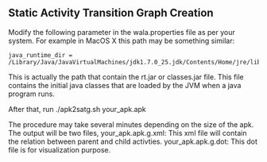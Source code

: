 
Static Activity Transition Graph Creation
---------------------------------------------
Modify the following parameter in the wala.properties file as per your system. For example in MacOS X this path may be something
similar:

	java_runtime_dir = /Library/Java/JavaVirtualMachines/jdk1.7.0_25.jdk/Contents/Home/jre/lib

This is actually the path that contain the rt.jar or classes.jar file. This file contains the initial java classes that are loaded
by the JVM when a java program runs.

After that, run 
	./apk2satg.sh your_apk.apk
	
The procedure may take several minutes depending on the size of the apk. The output will be two files,
your_apk.apk.g.xml: This xml file will contain the relation between parent and child activties.
your_apk.apk.g.dot: This dot file is for visualization purpose.

 
